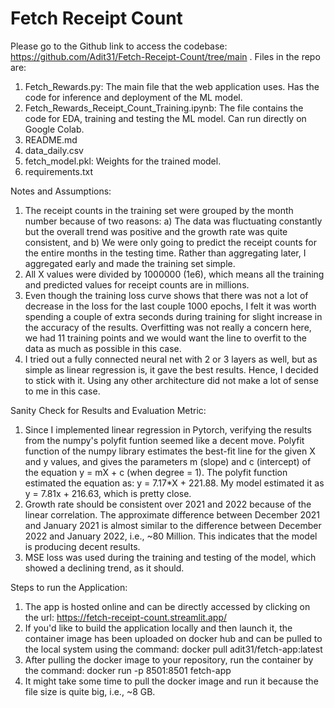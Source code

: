 # Fetch Receipt Count
Please go to the Github link to access the codebase: https://github.com/Adit31/Fetch-Receipt-Count/tree/main .
Files in the repo are:
1. Fetch_Rewards.py: The main file that the web application uses. Has the code for inference and deployment of the ML model.
2. Fetch_Rewards_Receipt_Count_Training.ipynb: The file contains the code for EDA, training and testing the ML model. Can run directly on Google Colab.
3. README.md
4. data_daily.csv
5. fetch_model.pkl: Weights for the trained model.
6. requirements.txt

Notes and Assumptions:
1. The receipt counts in the training set were grouped by the month number because of two reasons: a) The data was fluctuating constantly but the overall trend was positive and the growth rate was quite consistent, and b) We were only going to predict the receipt counts for the entire months in the testing time. Rather than aggregating later, I aggregated early and made the training set simple.
2. All X values were divided by 1000000 (1e6), which means all the training and predicted values for receipt counts are in millions.
3. Even though the training loss curve shows that there was not a lot of decrease in the loss for the last couple 1000 epochs, I felt it was worth spending a couple of extra seconds during training for slight increase in the accuracy of the results. Overfitting was not really a concern here, we had 11 training points and we would want the line to overfit to the data as much as possible in this case.
4. I tried out a fully connected neural net with 2 or 3 layers as well, but as simple as linear regression is, it gave the best results. Hence, I decided to stick with it. Using any other architecture did not make a lot of sense to me in this case.

Sanity Check for Results and Evaluation Metric:
1. Since I implemented linear regression in Pytorch, verifying the results from the numpy's polyfit funtion seemed like a decent move. Polyfit function of the numpy library estimates the best-fit line for the given X and y values, and gives the parameters m (slope) and c (intercept) of the equation y = mX + c (when degree = 1). The polyfit function estimated the equation as: y = 7.17*X + 221.88. My model estimated it as y = 7.81x + 216.63, which is pretty close. 
2. Growth rate should be consistent over 2021 and 2022 because of the linear correlation. The approximate difference between December 2021 and January 2021 is almost similar to the difference between December 2022 and January 2022, i.e., ~80 Million. This indicates that the model is producing decent results.
3. MSE loss was used during the training and testing of the model, which showed a declining trend, as it should.

Steps to run the Application:
1. The app is hosted online and can be directly accessed by clicking on the url: https://fetch-receipt-count.streamlit.app/
2. If you'd like to build the application locally and then launch it, the container image has been uploaded on docker hub and can be pulled to the local system using the command: docker pull adit31/fetch-app:latest
3. After pulling the docker image to your repository, run the container by the command: docker run -p 8501:8501 fetch-app
4. It might take some time to pull the docker image and run it because the file size is quite big, i.e., ~8 GB.
